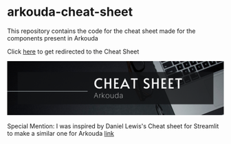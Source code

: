 # arkouda-cheat-sheet

This repository contains the code for the cheat sheet made for the components present in Arkouda

Click [here](https://share.streamlit.io/narenkhatwani/arkouda-cheat-sheet/main/cheat_sheet.py) to get redirected to the Cheat Sheet<br />


![Imgur Image](banner.png)

Special Mention:
I was inspired by Daniel Lewis's Cheat sheet for Streamlit to make a similar one for Arkouda [link](https://github.com/daniellewisDL/streamlit-cheat-sheet)
